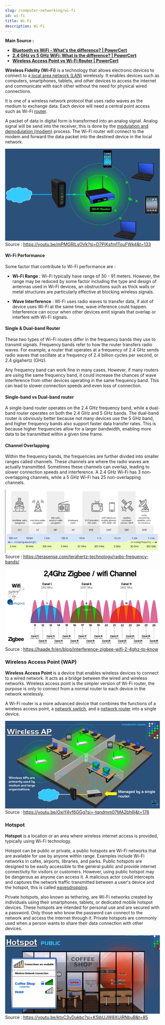 ```yaml
---
slug: /computer-networking/wi-fi
id: wi-fi
title: Wi-Fi
description: Wi-Fi
---
```


**Main Source :**

- **[Bluetooth vs WiFi - What's the difference? | PowerCert](https://youtu.be/mPMGRILsOVk?si=zD6pY-AbhPWbJFCl)**
- **[2.4 GHz vs 5 GHz WiFi: What is the difference? | PowerCert](https://youtu.be/J_bf_KE5llQ?si=mDP5uaguw2uDLftZ)**
- **[Wireless Access Point vs Wi-Fi Router | PowerCert](https://youtu.be/OxiY4yf6GGg?si=58jsyWGQjuk4K0o6)**

**Wireless Fidelity (Wi-Fi)** is a technology that allows electronic devices to connect to a[ local area network (LAN)](/computer-networking/lan-wan) wirelessly. It enables devices such as computers, smartphones, tablets, and other devices to access the internet and communicate with each other without the need for physical wired connections.

It is one of a wireless network protocol that uses radio waves as the medium to exchange data. Each device will need a central point access such as Wi-Fi [router](/computer-networking/router).

A packet of data in digital form is transformed into an analog signal. Analog signal will be send into the receiver, this is done by the [modulation and demodulation (modem)](/computer-networking/dial-up-modem) process. The Wi-Fi router will connect to the modem and forward the data packet into the destined device in the local network.

![Wi-Fi router](./wifi-router.png)  
Source : https://youtu.be/mPMGRILsOVk?si=D7PjKsfm1TouFWk4&t=133

#### Wi-Fi Performance

Some factor that contribute to Wi-Fi performance are :

- **Wi-Fi Range** : Wi-Fi typically have range of 30 - 91 meters. However, the range may be reduced by some factor including the type and design of antennas used in Wi-Fi devices, an obstructions such as thick walls or metal structures are particularly effective at blocking wireless signals.

- **Wave Interference** : Wi-Fi uses radio waves to transfer data, if alot of device uses Wi-Fi at the same time, wave inference could happen. Interference can occur when other devices emit signals that overlap or interfere with Wi-Fi signals.

#### Single & Dual-band Router

These two types of Wi-Fi routers differ in the frequency bands they use to transmit signals. Frequency bands refer to how the router transfers radio waves. For example, a router that operates at a frequency of 2.4 GHz sends radio waves that oscillate at a frequency of 2.4 billion cycles per second, or 2.4 gigahertz (GHz).

Any frequency band can work fine in many cases. However, if many routers are using the same frequency band, it could increase the chances of wave interference from other devices operating in the same frequency band. This can lead to slower connection speeds and even loss of connection.

#### Single-band vs Dual-band router

A single-band router operates on the 2.4 GHz frequency band, while a dual-band router operates on both the 2.4 GHz and 5 GHz bands. The dual-band router is obviously better because not many devices use the 5 GHz band, and higher frequency bands also support faster data transfer rates. This is because higher frequencies allow for a larger bandwidth, enabling more data to be transmitted within a given time frame.

#### Channel Overlapping

Within the frequency bands, the frequencies are further divided into smaller ranges called channels. These channels are where the radio waves are actually transmitted. Sometimes these channels can overlap, leading to slower connection speeds and interference. A 2.4 GHz Wi-Fi has 3 non-overlapping channels, while a 5 GHz Wi-Fi has 25 non-overlapping channels.

![Radio waves frequency bands](./radio-bands.png)  
Source : https://terasense.com/terahertz-technology/radio-frequency-bands/

![Wi-Fi channel overlapping](./wifi-channel.png)  
Source : https://haade.fr/en/blog/interference-zigbee-wifi-2-4ghz-to-know

### Wireless Access Point (WAP)

**Wireless Access Point** is a device that enables wireless devices to connect to a wired network. It acts as a bridge between the wired and wireless networks. Wireless access point is the simpler version of Wi-Fi router, the purpose is only to connect from a normal router to each device in the network wirelessly.

A Wi-Fi router is a more advanced device that combines the functions of a wireless access point, a [network switch](/computer-networking/switch), and a [network router](/computer-networking/router) into a single device.

![Wireless access point act as a bridge between router and each device on the network](./wireless-access-point.png)  
Source : https://youtu.be/OxiY4yf6GGg?si=-tqndmm07MA2bh6j&t=178

### Hotspot

**Hotspot** is a location or an area where wireless internet access is provided, typically using Wi-Fi technology.

Hotspot can be public or private, a public hotspots are Wi-Fi networks that are available for use by anyone within range. Examples include Wi-Fi networks in cafes, airports, libraries, and parks. Public hotspots are designed to be easily accessible to the general public and provide internet connectivity for visitors or customers. However, using public hotspot may be dangerous as anyone can access it. A malicious actor could intercepts and captures the network traffic transmitted between a user's device and the hotspot, this is called [eavesdropping](/computer-security/eavesdropping).

Private hotspots, also known as tethering, are Wi-Fi networks created by individuals using their smartphones, tablets, or dedicated mobile hotspot devices. These hotspots are intended for personal use and are secured with a password. Only those who know the password can connect to the network and access the internet through it. Private hotspots are commonly used when a person wants to share their data connection with other devices.

![Hotspot in a coffee shop](./hotspot.png)  
Source : https://youtu.be/ktxC3vDukbc?si=K5IbUJW8XUiRNbuB&t=85
